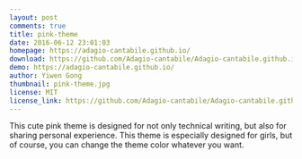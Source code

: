 ```yaml
---
layout: post
comments: true
title: pink-theme
date: 2016-06-12 23:01:03
homepage: https://adagio-cantabile.github.io/
download: https://github.com/Adagio-cantabile/Adagio-cantabile.github.io/archive/master.zip
demo: https://adagio-cantabile.github.io/
author: Yiwen Gong
thumbnail: pink-theme.jpg
license: MIT
license_link: https://github.com/Adagio-cantabile/Adagio-cantabile.github.io/blob/master/LICENSE.md
---
```


This cute pink theme is designed for not only technical writing, but also for sharing personal experience. This theme is especially designed for girls, but of course, you can change the theme color whatever you want.

